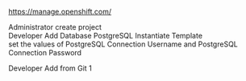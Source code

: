 https://manage.openshift.com/

Administrator create project<br>
Developer Add Database PostgreSQL Instantiate Template<br>
set the values of PostgreSQL Connection Username and PostgreSQL Connection Password

Developer Add from Git
1
